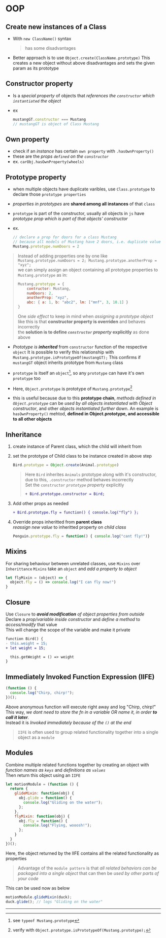 # OOP

## Create new instances of a Class

- With `new ClassName()` syntax
  > has some disadvantages
- Better approach is to use `Object.create(ClassName.prototype)`
  This creates a new object without above disadvantages and sets the given param as its prototype

## Constructor property

- Is a _special property_ of objects that _references the `constructor` which `instantiated` the object_
- ex

    ```js
    mustangGT.constructor === Mustang
    // mustangGT is object of Class Mustang
    ```

## Own property

- check if an _instance_ has certain `own property` with `.hasOwnProperty()`
- these are the _props `defined` on the `constructor`_
- ex. `carObj.hasOwnProperty(wheels)`

## Prototype property

- when multiple objects have duplicate varibles, use `Class.prototype` to declare those `prototype properties`
- _properties in prototypes_ are __shared among all instances__ of that `class`
- `prototype` is part of the constructor, usually all objects in `js` have _prototype prop which is part of that objects' constructor_
- ex.

    ```js
    // declare a prop for doors for a class Mustang
    // because all models of Mustang have 2 doors, i.e. duplicate values
    Mustang.prototype.numDoors = 2
    ```

> Instead of adding properties one by one like `Mustang.prototype.numDoors = 2; Mustang.prototype.anotherProp = "xyz";`\
 we can simply assign an object containing all prototype properties to `Mustang.prototype` as in:
>
>    ```js
>    Mustang.prototype = {
>        contructor: Mustang,
>        numDoors: 2,
>        anotherProp: "xyz",
>        abc: { a: 1, b: "abc2", lm: ["mnf", 3, 10.1] }
>    }
>    ```
>
> One _side effect_ to keep in mind when _assigning a prototype object_ like this is that __constructor property is overriden__ and behaves incorrectly\
the __solution is to define _`constructor` property_ explicitly__ as done above

- _Prototype is **inherited**_ from `constructor` function of the respective `object`
  It is possible to verify this relationship with `Mustang.prototype.isPrototypeOf(mustangGT);`
  This confirms if `mustangGT` object inherits prototype from `Mustang` class

- `prototype` is itself an `object`[^protobj], so any `prototype` can have it's own `prototype` too
- Here, `Object.prototype` is prototype of `Mustang.prototype`[^verify]
- this is useful because due to this __prototype chain__, _methods defined in `Object.prototype`_ can be _used by all objects instantiated with Object constructor_, and other _objects instantiated further_ down. An example is `hasOwnProperty()` mehtod, __defined in Object.prototype, and accessible to all other objects__

## Inheritance

1. create instance of Parent class, which the child will inherit from
2. set the prototype of Child class to be instance created in above step

    ```js
    Bird.prototype = Object.create(Animal.prototype)
    ```

    > Here `Bird` inherites `Animals` prototype along with it's constructor, due to this, `.constructor` method behaves incorrectly\
    > Set the `constructor` _`prototype` property_ explicitly
    >
    > ```diff
    > + Bird.prototype.constructor = Bird;
    > ```

3. Add other props as needed

    ```diff
    + Bird.prototype.fly = function() { console.log("fly") };
    ```

4. Override props inheritted from __parent class__\
   _reassign new value_ to inheritted property on _child class_ 

   ```js
   Penguin.prototype.fly = function() { console.log("cant fly!")}
   ```

## Mixins

For sharing behaviour between unrelated classes, use `Mixins` over `Inherittance`
`Mixins` take an `object` and _add a property to object_

```js
let flyMixin = (object) => {
  object.fly = () => console.log("I can fly now!")
}
```

## Closure

Use `Closure` to _**avoid modification** of object properties from outside_
Declare a _prop/variable inside constructor_ and _define a method_ to _access/modify_ that value\
This will change the scope of the variable and make it private

```diff
function Bird() {
- this.weight = 15;
+ let weight = 15;

  this.getWeight = () => weight
}
```

## Immediately Invoked Function Expression (IIFE)

```js
(function () {
  console.log("Chirp, chirp!");
})();
```

Above anonymous function will execute right away and log "Chirp, chirp!"\
This way, _we dont need to store the fn in a variable OR name it, in order __to call it later__._\
Instead it is _Invoked immediately because of the `()` at the end_

> `IIFE` is often used to group related functionality together into a single object as a `module`

## Modules

Combine multiple related functions together by creating an object with _function names as `keys`_ and _definitions as `values`_\
Then return this object using an `IIFE`

```js
let motionModule = (function () {
  return {
    glideMixin: function(obj) {
      obj.glide = function() {
        console.log("Gliding on the water");
      };
    },
    flyMixin: function(obj) {
      obj.fly = function() {
        console.log("Flying, wooosh!");
      };
    }
  }
})();
```

Here, the object returned by the IIFE contains all the related functionality as properties
> Advantage of the `module pattern` is that _all related behaviors can be packaged into a single object_ that can then be _used by other parts of your code_

This can be used now as below

```js
motionModule.glideMixin(duck);
duck.glide(); // logs "Gliding on the water"
```

---

[^protobj]: see `typeof Mustang.prototype`
[^verify]: verify with `Object.prototype.isPrototypeOf(Mustang.prototype);`
